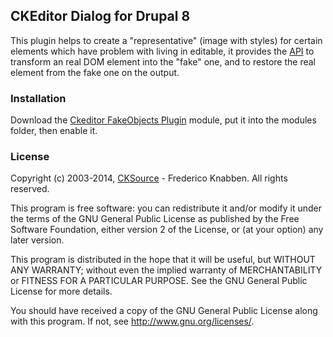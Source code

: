 CKEditor Dialog for Drupal 8
-----------------------------------


This plugin helps to create a "representative" (image with styles) for certain elements which have problem with living in editable, it provides the [API](http://docs.ckeditor.com/#!/api/CKEDITOR.editor-method-createFakeElement) to transform an real DOM element into the "fake" one, and to restore the real element from the fake one on the output.
### Installation

Download the [Ckeditor FakeObjects Plugin](https://github.com/ol0lll/ckeditor_fakeobjects) module, put it into the modules folder, then enable it.

### License

Copyright (c) 2003-2014, [CKSource](http://cksource.com/) - Frederico Knabben. All rights reserved.

This program is free software: you can redistribute it and/or modify
it under the terms of the GNU General Public License as published by
the Free Software Foundation, either version 2 of the License, or
(at your option) any later version.

This program is distributed in the hope that it will be useful,
but WITHOUT ANY WARRANTY; without even the implied warranty of
MERCHANTABILITY or FITNESS FOR A PARTICULAR PURPOSE.  See the
GNU General Public License for more details.

You should have received a copy of the GNU General Public License
along with this program.  If not, see <http://www.gnu.org/licenses/>.
